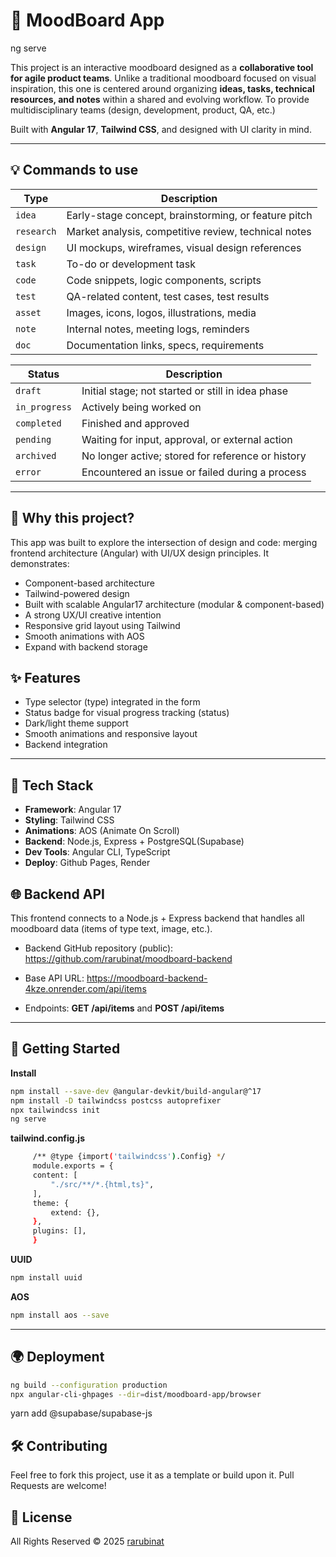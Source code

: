 # 🎨 MoodBoard App
ng serve


This project is an interactive moodboard designed as a **collaborative tool for agile product teams**. Unlike a traditional moodboard focused on visual inspiration, this one is centered around organizing **ideas, tasks, technical resources, and notes** within a shared and evolving workflow. To provide multidisciplinary teams (design, development, product, QA, etc.)

Built with **Angular 17**, **Tailwind CSS**, and designed with UI clarity in mind.

---

## 💡 Commands to use

| Type        | Description                                           |
|-------------|-------------------------------------------------------|
| `idea`      | Early-stage concept, brainstorming, or feature pitch |
| `research`  | Market analysis, competitive review, technical notes |
| `design`    | UI mockups, wireframes, visual design references     |
| `task`      | To-do or development task                            |
| `code`      | Code snippets, logic components, scripts             |
| `test`      | QA-related content, test cases, test results         |
| `asset`     | Images, icons, logos, illustrations, media           |
| `note`      | Internal notes, meeting logs, reminders              |
| `doc`       | Documentation links, specs, requirements             |


| Status         | Description                                           |
|----------------|-------------------------------------------------------|
| `draft`        | Initial stage; not started or still in idea phase     |
| `in_progress`  | Actively being worked on                              |
| `completed`    | Finished and approved                                 |
| `pending`      | Waiting for input, approval, or external action       |
| `archived`     | No longer active; stored for reference or history     |
| `error`        | Encountered an issue or failed during a process       |


---

## 📌 Why this project?
This app was built to explore the intersection of design and code: merging frontend architecture (Angular) with UI/UX design principles. It demonstrates:

- Component-based architecture
- Tailwind-powered design
- Built with scalable Angular17 architecture (modular & component-based)
- A strong UX/UI creative intention
- Responsive grid layout using Tailwind
- Smooth animations with AOS
- Expand with backend storage

## ✨ Features

- Type selector (type) integrated in the form
- Status badge for visual progress tracking (status)
- Dark/light theme support
- Smooth animations and responsive layout
- Backend integration

---

## 📁 Tech Stack

- **Framework**: Angular 17
- **Styling**: Tailwind CSS
- **Animations**: AOS (Animate On Scroll)
- **Backend**: Node.js, Express + PostgreSQL(Supabase)
- **Dev Tools**: Angular CLI, TypeScript
- **Deploy**: Github Pages, Render

## 🌐 Backend API

This frontend connects to a Node.js + Express backend that handles all moodboard data (items of type text, image, etc.).

- Backend GitHub repository (public): https://github.com/rarubinat/moodboard-backend

- Base API URL: https://moodboard-backend-4kze.onrender.com/api/items

- Endpoints: **GET /api/items** and **POST /api/items**

---

## 🚀 Getting Started

**Install**
   ```bash
   npm install --save-dev @angular-devkit/build-angular@^17
   npm install -D tailwindcss postcss autoprefixer
   npx tailwindcss init
   ng serve 
   ```

**tailwind.config.js**
   ```bash
        /** @type {import('tailwindcss').Config} */
        module.exports = {
        content: [
            "./src/**/*.{html,ts}",
        ],
        theme: {
            extend: {},
        },
        plugins: [],
        }
   ```

   **UUID**
   ```bash
   npm install uuid
   ```

   **AOS**

   ```bash
   npm install aos --save
   ```
---

## 🌍 Deployment
   
   ```bash
   ng build --configuration production
   npx angular-cli-ghpages --dir=dist/moodboard-app/browser
   ```

yarn add @supabase/supabase-js


## 🛠️ Contributing
Feel free to fork this project, use it as a template or build upon it. Pull Requests are welcome!

## 📄 License
All Rights Reserved © 2025 [rarubinat](https://github.com/rarubinat)
